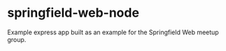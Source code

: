 # springfield-web-node

Example express app built as an example for the Springfield Web meetup group.